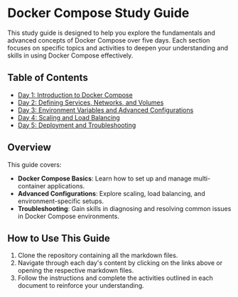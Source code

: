 
# Docker Compose Study Guide

This study guide is designed to help you explore the fundamentals and advanced concepts of Docker Compose over five days. Each section focuses on specific topics and activities to deepen your understanding and skills in using Docker Compose effectively.

## Table of Contents

- [Day 1: Introduction to Docker Compose](./Day01.md)
- [Day 2: Defining Services, Networks, and Volumes](./Day02.md)
- [Day 3: Environment Variables and Advanced Configurations](./Day03.md)
- [Day 4: Scaling and Load Balancing](./Day04.md)
- [Day 5: Deployment and Troubleshooting](./Day05.md)

## Overview

This guide covers:

- **Docker Compose Basics**: Learn how to set up and manage multi-container applications.
- **Advanced Configurations**: Explore scaling, load balancing, and environment-specific setups.
- **Troubleshooting**: Gain skills in diagnosing and resolving common issues in Docker Compose environments.

## How to Use This Guide

1. Clone the repository containing all the markdown files.
2. Navigate through each day's content by clicking on the links above or opening the respective markdown files.
3. Follow the instructions and complete the activities outlined in each document to reinforce your understanding.
